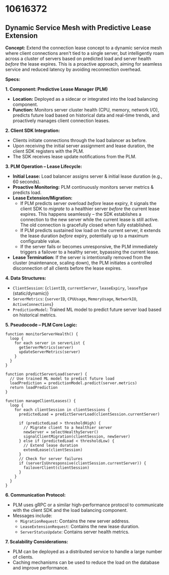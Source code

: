 # 10616372

## Dynamic Service Mesh with Predictive Lease Extension

**Concept:** Extend the connection lease concept to a dynamic service mesh where client connections aren't tied to a single server, but intelligently roam across a cluster of servers based on predicted load and server health *before* the lease expires. This is a proactive approach, aiming for seamless service and reduced latency by avoiding reconnection overhead.

**Specs:**

**1. Component: Predictive Lease Manager (PLM)**

*   **Location:** Deployed as a sidecar or integrated into the load balancing component.
*   **Function:**  Monitors server cluster health (CPU, memory, network I/O), predicts future load based on historical data and real-time trends, and proactively manages client connection leases.

**2. Client SDK Integration:**

*   Clients initiate connections through the load balancer as before.
*   Upon receiving the initial server assignment and lease duration, the client SDK registers with the PLM.
*   The SDK receives lease update notifications from the PLM.

**3. PLM Operation – Lease Lifecycle:**

*   **Initial Lease:** Load balancer assigns server & initial lease duration (e.g., 60 seconds).
*   **Proactive Monitoring:** PLM continuously monitors server metrics & predicts load.
*   **Lease Extension/Migration:**
    *   If PLM predicts server overload *before* lease expiry, it signals the client SDK to *migrate* to a healthier server *before* the current lease expires. This happens seamlessly – the SDK establishes a connection to the new server while the current lease is still active. The old connection is gracefully closed when fully established.
    *   If PLM predicts sustained low load on the current server, it extends the lease duration *before* expiry, potentially up to a maximum configurable value.
    *   If the server fails or becomes unresponsive, the PLM immediately triggers a failover to a healthy server, bypassing the current lease.
*   **Lease Termination:** If the server is intentionally removed from the cluster (maintenance, scaling down), the PLM initiates a controlled disconnection of all clients before the lease expires.

**4. Data Structures:**

*   `ClientSession`: {`clientID`, `currentServer`, `leaseExpiry`, `leaseType` (static/dynamic)}
*   `ServerMetrics`: {`serverID`, `CPUUsage`, `MemoryUsage`, `NetworkIO`, `ActiveConnections`}
*   `PredictionModel`: Trained ML model to predict future server load based on historical metrics.

**5. Pseudocode – PLM Core Logic:**

```pseudocode
function monitorServerHealth() {
  loop {
    for each server in serverList {
      getServerMetrics(server)
      updateServerMetrics(server)
    }
  }
}

function predictServerLoad(server) {
  // Use trained ML model to predict future load
  loadPrediction = predictionModel.predict(server.metrics)
  return loadPrediction
}

function manageClientLeases() {
  loop {
    for each clientSession in clientSessions {
      predictedLoad = predictServerLoad(clientSession.currentServer)

      if (predictedLoad > thresholdHigh) {
        // Migrate client to a healthier server
        newServer = selectHealthyServer()
        signalClientMigration(clientSession, newServer)
      } else if (predictedLoad < thresholdLow) {
        // Extend lease duration
        extendLease(clientSession)
      }
      // Check for server failures
      if (serverIsUnresponsive(clientSession.currentServer)) {
        failoverClient(clientSession)
      }
    }
  }
}
```

**6. Communication Protocol:**

*   PLM uses gRPC or a similar high-performance protocol to communicate with the client SDK and the load balancing component.
*   Messages include:
    *   `MigrationRequest`: Contains the new server address.
    *   `LeaseExtensionRequest`: Contains the new lease duration.
    *   `ServerStatusUpdate`: Contains server health metrics.

**7.  Scalability Considerations:**

*   PLM can be deployed as a distributed service to handle a large number of clients.
*   Caching mechanisms can be used to reduce the load on the database and improve performance.